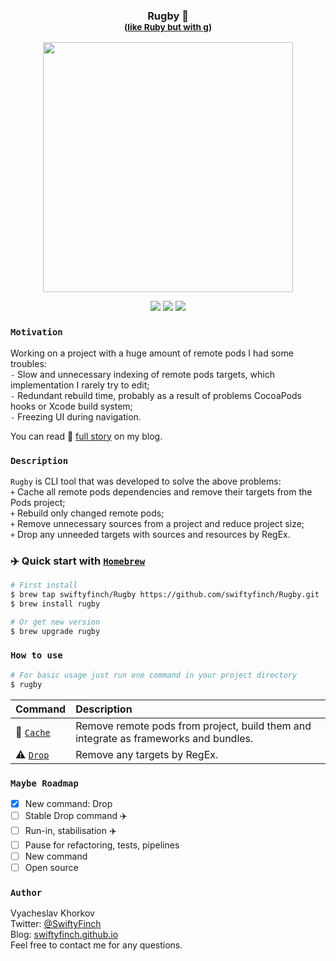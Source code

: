 <h3 align="center">
  Rugby 🏈<br>
  <sup>(<ins>like Ruby but with g</ins>)</sup>
</h3>
<p align="center">
    <img src="https://github.com/swiftyfinch/Rugby/blob/main/Demo.gif" width="400"/>
</p>
<p align="center">
  <img src="https://img.shields.io/badge/Swift-orange.svg?logo=swift&logoColor=white" />
  <img src="https://img.shields.io/badge/12+-blue.svg?logo=xcode&logoColor=white" />
  <img src="https://img.shields.io/badge/Brew-8B4513?logo=homebrew&logoColor=white" />
</p>

### `Motivation`

Working on a project with a huge amount of remote pods I had some troubles:\
`-` Slow and unnecessary indexing of remote pods targets, which implementation I rarely try to edit;\
`-` Redundant rebuild time, probably as a result of problems CocoaPods hooks or Xcode build system;\
`-` Freezing UI during navigation.

You can read 📖 [full story](https://swiftyfinch.github.io/en/2021-03-09-rugby-story/) on my blog.

### `Description`

`Rugby` is CLI tool that was developed to solve the above problems:\
`+` Cache all remote pods dependencies and remove their targets from the Pods project;\
`+` Rebuild only changed remote pods;\
`+` Remove unnecessary sources from a project and reduce project size;\
`+` Drop any unneeded targets with sources and resources by RegEx.

### ✈️ Quick start with [`Homebrew`](https://brew.sh)

```bash
# First install
$ brew tap swiftyfinch/Rugby https://github.com/swiftyfinch/Rugby.git
$ brew install rugby

# Or get new version
$ brew upgrade rugby
```

### `How to use`

```bash
# For basic usage just run one command in your project directory
$ rugby
```

| Command | Description |
| :----- | :------ |
🏈 [`Cache`](Docs/Cache.md) | Remove remote pods from project, build them and integrate as frameworks and bundles.
⚠️ [`Drop`](Docs/Drop.md) | Remove any targets by RegEx.

### `Maybe Roadmap`

- [x] New command: Drop
- [ ] Stable Drop command ✈️
- [ ] Run-in, stabilisation ✈️
- [ ] Pause for refactoring, tests, pipelines
- [ ] New command
- [ ] Open source

### `Author`

Vyacheslav Khorkov\
Twitter: [@SwiftyFinch](https://twitter.com/swiftyfinch)\
Blog: [swiftyfinch.github.io](https://swiftyfinch.github.io/en)\
Feel free to contact me for any questions.